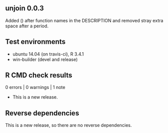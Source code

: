 ## unjoin 0.0.3

Added () after function names in the DESCRIPTION and removed  stray extra space
after a period. 

## Test environments
* ubuntu 14.04 (on travis-ci), R 3.4.1
* win-builder (devel and release)

## R CMD check results

0 errors | 0 warnings | 1 note

* This is a new release.

## Reverse dependencies

This is a new release, so there are no reverse dependencies.
